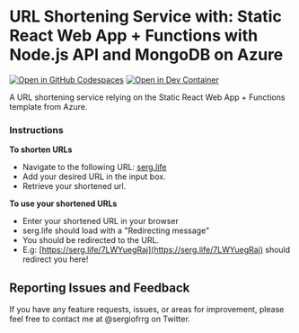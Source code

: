 # URL Shortening Service with: Static React Web App + Functions with Node.js API and MongoDB on Azure

[![Open in GitHub Codespaces](https://img.shields.io/static/v1?style=for-the-badge&label=GitHub+Codespaces&message=Open&color=brightgreen&logo=github)](https://codespaces.new/azure-samples/todo-nodejs-mongo-swa-func)
[![Open in Dev Container](https://img.shields.io/static/v1?style=for-the-badge&label=Dev+Containers&message=Open&color=blue&logo=visualstudiocode)](https://vscode.dev/redirect?url=vscode://ms-vscode-remote.remote-containers/cloneInVolume?url=https://github.com/azure-samples/todo-nodejs-mongo-swa-func)

A URL shortening service relying on the Static React Web App + Functions template from Azure.

### Instructions

**To shorten URLs**

 - Navigate to the following URL: [serg.life](https://serg.life/)
 - Add your desired URL in the input box.
 - Retrieve your shortened url.

**To use your shortened URLs**
 - Enter your shortened URL in your browser
 - serg.life should load with a "Redirecting message"
 - You should be redirected to the URL.
 - E.g: [https://serg.life/7LWYuegRaj](https://serg.life/7LWYuegRaj) should redirect you here!

## Reporting Issues and Feedback

If you have any feature requests, issues, or areas for improvement, please feel free to contact me at @sergiofrrg on Twitter.
